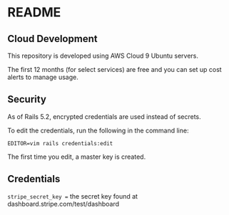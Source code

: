 # README

## Cloud Development

This repository is developed using AWS Cloud 9 Ubuntu servers.

The first 12 months (for select services) are free and you can set up cost alerts to manage usage.

## Security

As of Rails 5.2, encrypted credentials are used instead of secrets.

To edit the credentials, run the following in the command line:

`EDITOR=vim rails credentials:edit`

The first time you edit, a master key is created.

## Credentials

`stripe_secret_key =` the secret key found at dashboard.stripe.com/test/dashboard
